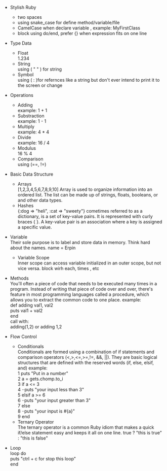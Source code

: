 - Stylish Ruby
	*	two spaces
	*	using snake_case for define method/variable/file
	*	CamelCase when declare variable , example: MyFirstClass
	*	block using do/end, prefer {} when expression fits on one line

- Type Data
	*	Float <br/>
		1.234
	*	String <br/>
		using ( " " ) for string
	* Symbol <br/>
		using ( : )for refernces like a string but don't ever intend to print it to the screen or change
	
-	Operations
	*	Adding <br/>
		example: 1 + 1
	*	Substraction <br/>
		example:	1 - 1
	*	Multiply <br/>
		example: 4 * 4
	* Divide <br/>
		example: 16 / 4
	*	Modulus <br/>
		16 % 4
	* Comparison <br/>
		using (==, !=)

- Basic Data Structure
	*	Arrays <br/>
		[1,2,3,4,5,6,7,8,9,10]
		Array is used to organize information into an ordered list. The list can be made up of strings, floats, booleans, or and other data types.
	*	Hashes <br/>
		{:dog => "heli", :cat => "sweety"}
		cometimes referred to as a dictionary, is a set of key-value pairs. It is represented with curly braces { }. A key-value pair is an association where a key is assigned a specific value.

-	Variable <br/>
	Their sole purpose is to label and store data in memory. Think hard about the names.
	name = Erpin
	*	Variable Scope <br/>
		Inner scope can access variable initialized in an outer scope, but not vice versa.
	block wirh each, times , etc

-	Methods <br/>
You'll often a piece of code that needs to be executed many times in a program. Instead of writing that piece of code over and over, there's feature in most programming languages called a procedure, which allows you to extract the common code to one place.
	example: <br/>
		def adding val1, val2 <br/>
			puts val1 + val2 <br/>
		end <br/>
	call with: <br/>
		adding(1,2) or adding 1,2

-	Flow Control <br/>
	*	Conditionals <br/>
		Conditionals are formed using a combination of if statements and comparison operators (<,>,<=,>=,!=, &&, ||). They are basic logical structures that are defined with the reserved words (if, else, elsif, and)
	example: <br/>
	1	puts "Put in a number" <br/>
  2 a = gets.chomp.to_i <br/>
  3 if a <= 3 <br/>
  4 ··puts "your input less than 3" <br/>
  5 elsif a >= 6 <br/>
  6 ··puts "your input greater than 3" <br/>
  7 else <br/>
  8 ··puts "your input is #{a}" <br/>
  9 end <br/>
	*	Ternary Operator <br/>
		The ternary operator is a common Ruby idiom that makes a quick if/else statement easy and keeps it all on one line.
		true ? "this is true" : "this is false"

-	Loop <br/>
	loop do  <br/>
		puts "ctrl + c for stop this loop" <br/>
	end
